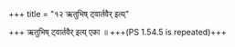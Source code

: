 +++
title = "१२ ऋतुभिष् ट्वार्तवैर् इत्य्"

+++
ऋतुभिष् ट्वार्तवैर् इत्य् एका ॥ +++(PS 1.54.5 is repeated)+++